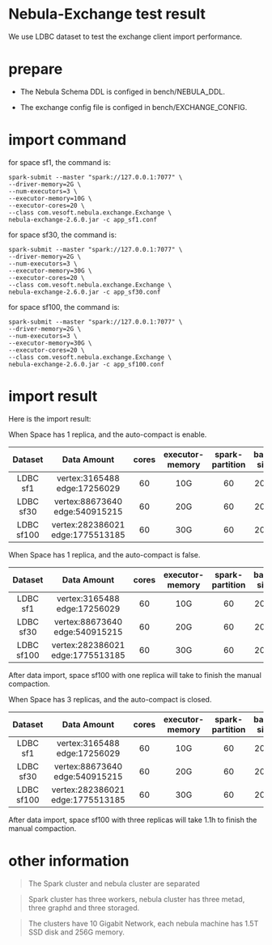 # Nebula-Exchange test result
We use LDBC dataset to test the exchange client import performance.

# prepare
* The Nebula Schema DDL is configed in bench/NEBULA_DDL. 

* The exchange config file is configed in bench/EXCHANGE_CONFIG.

# import command

for space sf1, the command is:
```
spark-submit --master "spark://127.0.0.1:7077" \
--driver-memory=2G \
--num-executors=3 \
--executor-memory=10G \
--executor-cores=20 \
--class com.vesoft.nebula.exchange.Exchange \
nebula-exchange-2.6.0.jar -c app_sf1.conf
```

for space sf30, the command is:

```
spark-submit --master "spark://127.0.0.1:7077" \
--driver-memory=2G \
--num-executors=3 \
--executor-memory=30G \
--executor-cores=20 \
--class com.vesoft.nebula.exchange.Exchange \
nebula-exchange-2.6.0.jar -c app_sf30.conf
```

for space sf100, the command is:
```
spark-submit --master "spark://127.0.0.1:7077" \
--driver-memory=2G \
--num-executors=3 \
--executor-memory=30G \
--executor-cores=20 \
--class com.vesoft.nebula.exchange.Exchange \
nebula-exchange-2.6.0.jar -c app_sf100.conf
```

# import result
Here is the import result:

When Space has 1 replica, and the auto-compact is enable.

|  Dataset |             Data Amount          |cores|executor-memory|spark-partition|batch size|duration|   speed  |
|:--------:|:--------------------------------:|:---:|:-------------:|:-------------:|:--------:|:------:|:--------:|
|LDBC sf1  | vertex:3165488  edge:17256029    |  60 |       10G     |       60      |   2000   |  56s   | 360,000/s |
|LDBC sf30 | vertex:88673640 edge:540915215   |  60 |       20G     |       60      |   2000   | 7.5min |1,399,086/s|
|LDBC sf100| vertex:282386021 edge:1775513185 |  60 |       30G     |       60      |   2000   | 27min  |1,270,303/s|

When Space has 1 replica, and the auto-compact is false.

|  Dataset |             Data Amount          |cores|executor-memory|spark-partition|batch size|duration|   speed  |
|:--------:|:--------------------------------:|:---:|:-------------:|:-------------:|:--------:|:------:|:--------:|
|LDBC sf1  | vertex:3165488  edge:17256029    |  60 |       10G     |       60      |   2000   |   49s  | 416,765/s|
|LDBC sf30 | vertex:88673640 edge:540915215   |  60 |       20G     |       60      |   2000   |  6.3min|1,665,578/s|
|LDBC sf100| vertex:282386021 edge:1775513185 |  60 |       30G     |       60      |   2000   |  22min |1,559,014/s|

After data import, space sf100 with one replica will take to finish the manual compaction.



When Space has 3 replicas, and the auto-compact is closed.

|  Dataset  |            Data Amount           |cores|executor-memory|spark-partition|batch size|duration|  speed  |
|:---------:|:--------------------------------:|:---:|:-------------:|:-------------:|:--------:|:------:|:-------:|
|LDBC sf1   | vertex:3165488  edge:17256029    |  60 |     10G       |       60      |  2000    | 58s    |352,095/s |
|LDBC sf30  | vertex:88673640 edge:540915215   |  60 |     20G       |       60      |  2000    | 17min  |617,243/s|
|LDBC sf100 | vertex:282386021 edge:1775513185 |  60 |     30G       |       60      |  2000    | 42min  |816,623/s|

After data import, space sf100 with three replicas will take 1.1h to finish the manual compaction.

# other information
> The Spark cluster and nebula cluster are separated

> Spark cluster has three workers, nebula cluster has three metad, three graphd and three storaged. 

> The clusters have 10 Gigabit Network, each nebula machine has 1.5T SSD disk and 256G memory.

